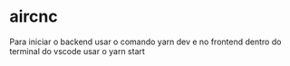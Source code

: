 # aircnc
Para iniciar o backend usar o comando yarn dev
e no frontend dentro do terminal do vscode usar o yarn start
